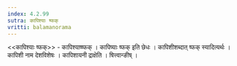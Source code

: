 ```yaml
---
index: 4.2.99
sutra: कापिश्याः ष्फक्
vritti: balamanorama
---
```


<<कापिश्याः ष्फक्>> - कापिश्याष्ष्फक् । कापिष्याः ष्फक् इति छेधः । कापिशीशब्दात् ष्फक् स्यादित्यर्थः । कापिशी नाम देशविशेषः । कापिशायनी द्राक्षेति । षित्त्वान्ङीष् ।